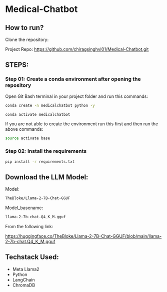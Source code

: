 # Medical-Chatbot

## How to run?

Clone the repository:

Project Repo: https://github.com/chiragsinghvi01/Medical-Chatbot.git

## STEPS: 

### Step 01: Create a conda environment after opening the repository

Open Git Bash terminal in your project folder and run this commands:

```bash
conda create -n medicalchatbot python -y
```

```bash
conda activate medicalchatbot
```

If you are not able to create the environment run this first and then run the above commands:

```bash
source activate base
```
### Step 02: Install the requirements

```bash
pip install -r requirements.txt
```

## Download the LLM Model:

Model:
```bash
TheBloke/Llama-2-7B-Chat-GGUF
```

Model_basename:

```bash
llama-2-7b-chat.Q4_K_M.gguf
```

From the following link:

https://huggingface.co/TheBloke/Llama-2-7B-Chat-GGUF/blob/main/llama-2-7b-chat.Q4_K_M.gguf


## Techstack Used:

- Meta Llama2
- Python
- LangChain
- ChromaDB